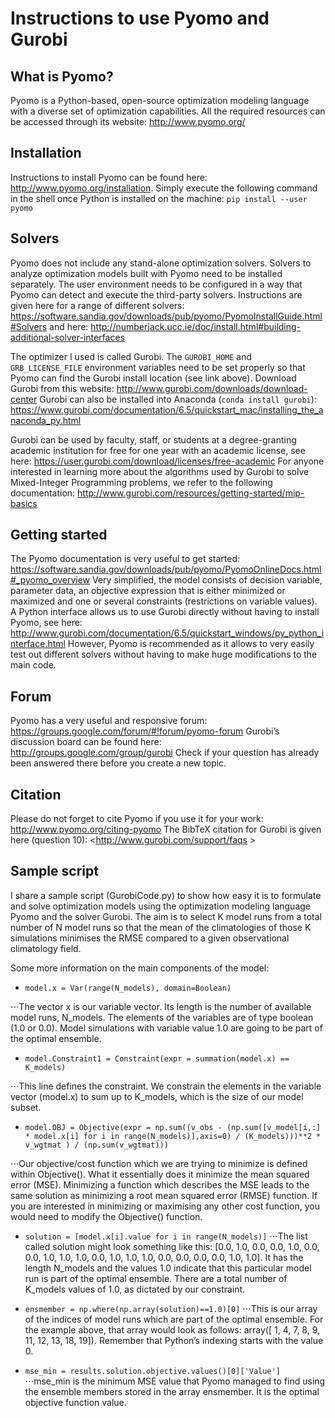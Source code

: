 # Instructions to use Pyomo and Gurobi
## What is Pyomo?
Pyomo is a Python-based, open-source optimization modeling language with a diverse set of optimization capabilities. All the required resources can be accessed through its website: <http://www.pyomo.org/>

## Installation
Instructions to install Pyomo can be found here: <http://www.pyomo.org/installation>. Simply execute the following command in the shell once Python is installed on the machine:
`pip install --user pyomo`

## Solvers
Pyomo does not include any stand-alone optimization solvers. Solvers to analyze optimization models built with Pyomo need to be installed separately. The user environment needs to be configured in a way that Pyomo can detect and execute the third-party solvers. Instructions are given here for a range of different solvers: <https://software.sandia.gov/downloads/pub/pyomo/PyomoInstallGuide.html#Solvers>
and here: <http://numberjack.ucc.ie/doc/install.html#building-additional-solver-interfaces>

The optimizer I used is called Gurobi. The `GUROBI_HOME` and `GRB_LICENSE_FILE` environment variables need to be set properly so that Pyomo can find the Gurobi install location (see link above). 
Download Gurobi from this website: <http://www.gurobi.com/downloads/download-center>
Gurobi can also be installed into Anaconda (`conda install gurobi`): <https://www.gurobi.com/documentation/6.5/quickstart_mac/installing_the_anaconda_py.html>

Gurobi can be used by faculty, staff, or students at a degree-granting academic institution for free for one year with an academic license, see here: <https://user.gurobi.com/download/licenses/free-academic>
For anyone interested in learning more about the algorithms used by Gurobi to solve Mixed-Integer Programming problems, we refer to the following documentation: <http://www.gurobi.com/resources/getting-started/mip-basics>

## Getting started
The Pyomo documentation is very useful to get started: <https://software.sandia.gov/downloads/pub/pyomo/PyomoOnlineDocs.html#_pyomo_overview>
Very simplified, the model consists of decision variable, parameter data, an objective expression that is either minimized or maximized and one or several constraints (restrictions on variable values).
A Python interface allows us to use Gurobi directly without having to install Pyomo, see here: <http://www.gurobi.com/documentation/6.5/quickstart_windows/py_python_interface.html>
However, Pyomo is recommended as it allows to very easily test out different solvers without having to make huge modifications to the main code.

## Forum
Pyomo has a very useful and responsive forum: <https://groups.google.com/forum/#!forum/pyomo-forum>
Gurobi’s discussion board can be found here: <http://groups.google.com/group/gurobi>
Check if your question has already been answered there before you create a new topic.

## Citation
Please do not forget to cite Pyomo if you use it for your work: <http://www.pyomo.org/citing-pyomo>
The BibTeX citation for Gurobi is given here (question 10): <http://www.gurobi.com/support/faqs >

## Sample script
I share a sample script (GurobiCode.py) to show how easy it is to formulate and solve optimization models using the optimization modeling language Pyomo and the solver Gurobi.
The aim is to select K model runs from a total number of N model runs so that the mean of the climatologies of those K simulations minimises the RMSE compared to a given observational climatology field.

Some more information on the main components of the model:

* `model.x = Var(range(N_models), domain=Boolean)`

⋅⋅⋅The vector x is our variable vector. Its length is the number of available model runs, N_models. The elements of the variables are of type boolean (1.0 or 0.0). Model simulations with variable value 1.0 are going to be part of the optimal ensemble.

* `model.Constraint1 = Constraint(expr = summation(model.x) == K_models)`

⋅⋅⋅This line defines the constraint. We constrain the elements in the variable vector (model.x) to sum up to K_models, which is the size of our model subset.

* `model.OBJ = Objective(expr = np.sum((v_obs - (np.sum([v_model[i,:] * model.x[i] for i in range(N_models)],axis=0) / (K_models)))**2 * v_wgtmat ) / (np.sum(v_wgtmat)))`

⋅⋅⋅Our objective/cost function which we are trying to minimize is defined within Objective(). What it essentially does it minimize the mean squared error (MSE). Minimizing a function which describes the MSE leads to the same solution as minimizing a root mean squared error (RMSE) function. If you are interested in minimizing or maximising any other cost function, you would need to modify the Objective() function.

* `solution = [model.x[i].value for i in range(N_models)]`
⋅⋅⋅The list called solution might look something like this: [0.0, 1.0, 0.0, 0.0, 1.0, 0.0, 0.0, 1.0, 1.0, 1.0, 0.0, 1.0, 1.0, 1.0, 0.0, 0.0, 0.0, 0.0, 1.0, 1.0]. It has the length N_models and the values 1.0 indicate that this particular model run is part of the optimal ensemble. There are a total number of K_models values of 1.0, as dictated by our constraint.

* `ensmember = np.where(np.array(solution)==1.0)[0]`
⋅⋅⋅This is our array of the indices of model runs which are part of the optimal ensemble. For the example 	above, that array would look as follows: array([ 1,  4,  7,  8,  9, 11, 12, 13, 18, 19]). Remember that Python’s indexing starts with the value 0.

* `mse_min = results.solution.objective.values()[0]['Value']`
⋅⋅⋅mse_min is the minimum MSE value that Pyomo managed to find using the ensemble members stored in the array ensmember. It is the optimal objective function value.

